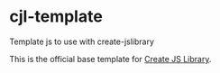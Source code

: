 # cjl-template

Template js to use with create-jslibrary

This is the official base template for [Create JS Library](https://github.com/pethersonmoreno/create-jslibrary).
